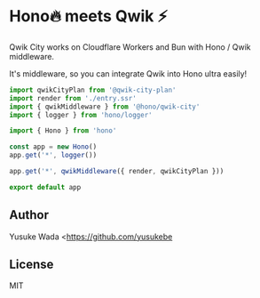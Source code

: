 # Hono🔥 meets Qwik ⚡️

Qwik City works on Cloudflare Workers and Bun with Hono / Qwik middleware.

It's middleware, so you can integrate Qwik into Hono ultra easily!

```ts
import qwikCityPlan from '@qwik-city-plan'
import render from './entry.ssr'
import { qwikMiddleware } from '@hono/qwik-city'
import { logger } from 'hono/logger'

import { Hono } from 'hono'

const app = new Hono()
app.get('*', logger())

app.get('*', qwikMiddleware({ render, qwikCityPlan }))

export default app
```

## Author

Yusuke Wada <https://github.com/yusukebe

## License

MIT